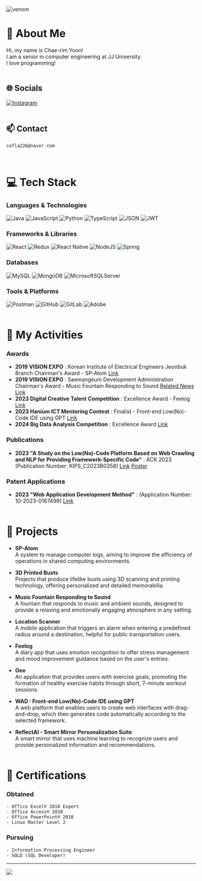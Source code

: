 ![venom](https://capsule-render.vercel.app/api?type=venom&height=200&text=Welcome%20to%20Chaerim's%20Github.&fontSize=56&color=0:BA6FFA,100:5F00A8&stroke=BA6FFA)

# 💫 About Me
Hi, my name is Chae-rim Yoon!<br>I am a senior in computer engineering at JJ University.<br>I love programming!
<br><br>

## 🌐 Socials
[![Instagram](https://img.shields.io/badge/Instagram-%23E4405F.svg?logo=Instagram&logoColor=white)](https://instagram.com/Chae.rim_e) 
<br><br>

## 📫 Contact
```
cofla226@naver.com
```
<br>

# 💻 Tech Stack

### Languages & Technologies
![Java](https://img.shields.io/badge/java-%23ED8B00.svg?style=flat&logo=openjdk&logoColor=white) ![JavaScript](https://img.shields.io/badge/javascript-%23323330.svg?style=flat&logo=javascript&logoColor=%23F7DF1E) ![Python](https://img.shields.io/badge/python-3670A0?style=flat&logo=python&logoColor=ffdd54) ![TypeScript](https://img.shields.io/badge/typescript-%233178C6.svg?style=flat&logo=typescript&logoColor=white) ![JSON](https://img.shields.io/badge/JSON-000000.svg?style=flat&logo=json&logoColor=white) ![JWT](https://img.shields.io/badge/JWT-black?style=flat&logo=JSON%20web%20tokens)

### Frameworks & Libraries
![React](https://img.shields.io/badge/react-%2320232a.svg?style=flat&logo=react&logoColor=%2361DAFB) ![Redux](https://img.shields.io/badge/redux-%23593d88.svg?style=flat&logo=redux&logoColor=white) ![React Native](https://img.shields.io/badge/react_native-%2320232a.svg?style=flat&logo=react&logoColor=%2361DAFB) ![NodeJS](https://img.shields.io/badge/node.js-6DA55F?style=flat&logo=node.js&logoColor=white) ![Spring](https://img.shields.io/badge/spring-%236DB33F.svg?style=flat&logo=spring&logoColor=white)

### Databases
![MySQL](https://img.shields.io/badge/mysql-%2300000f.svg?style=flat&logo=mysql&logoColor=white) ![MongoDB](https://img.shields.io/badge/MongoDB-%234ea94b.svg?style=flat&logo=mongodb&logoColor=white) ![MicrosoftSQLServer](https://img.shields.io/badge/Microsoft%20SQL%20Server-CC2927?style=flat&logo=microsoft%20sql%20server&logoColor=white)

### Tools & Platforms
![Postman](https://img.shields.io/badge/Postman-FF6C37?style=flat&logo=postman&logoColor=white) ![GitHub](https://img.shields.io/badge/GitHub-100000?style=flat&logo=github&logoColor=white) ![GitLab](https://img.shields.io/badge/GitLab-FCA121?style=flat&logo=gitlab&logoColor=white) ![Adobe](https://img.shields.io/badge/Adobe-FF0000.svg?style=flat&logo=adobe&logoColor=white)
<br><br>

# 🌟 My Activities

### Awards
- **2019 VISION EXPO** : Korean Institute of Electrical Engineers Jeonbuk Branch Chairman's Award - SP-Atom [Link](https://drive.google.com/file/d/17aBfvCmH2AbcwnBpTEuRyMRgiessZ1wu/view?usp=sharing)
- **2019 VISION EXPO** : Saemangeum Development Administration Chairman's Award - Music Fountain Responding to Sound [Related News](https://www.jjan.kr/2064835) [Link](https://drive.google.com/file/d/1oQe3CQM43IZ0tutY5A8EOq9Pl4BGGZrg/view?usp=sharing)
- **2023 Digital Creative Talent Competition** : Excellence Award - Feelog [Link](https://drive.google.com/file/d/1tKbnP7pu8IdBLkGVvJ38YeG1fFAN7pVu/view?usp=sharing)
- **2023 Hanium ICT Mentoring Contest** : Finalist - Front-end Low(No)-Code IDE using GPT [Link](https://drive.google.com/file/d/1uVwJ1rdJD8Hev5Gw7QtZEpiQNtg_YJGn/view?usp=sharing)
- **2024 Big Data Analysis Competition** : Excellence Award [Link](https://drive.google.com/file/d/1SVEhES9eoHcf4axp4616B_IownqZSNpQ/view?usp=sharing)

### Publications
- **2023 "A Study on the Low(No)-Code Platform Based on Web Crawling and NLP for Providing Framework-Specific Code"** : ACK 2023 (Publication Number: KIPS_C2023B0358) [Link](https://drive.google.com/file/d/1eA1_F3MCR9K9Ke-fem9eYSgRbacz2-w5/view) [Poster](https://drive.google.com/file/d/1fal0UX6Sp7Zz_avXrY75mgldEiU0hf6u/view?usp=sharing)

### Patent Applications
- **2023 "Web Application Development Method"** : (Application Number: 10-2023-0167499) [Link](https://drive.google.com/file/d/1nCwqF8XQZgYyL93qg6BcyWey1vdn_AlK/view?usp=sharing)
<br><br>

# 💼 Projects

- **SP-Atom**<br>
A system to manage computer logs, aiming to improve the efficiency of operations in shared computing environments.

- **3D Printed Busts**<br>
Projects that produce lifelike busts using 3D scanning and printing technology, offering personalized and detailed memorabilia.

- **Music Fountain Responding to Sound**<br>
A fountain that responds to music and ambient sounds, designed to provide a relaxing and emotionally engaging atmosphere in any setting.

- **Location Scanner**<br>
A mobile application that triggers an alarm when entering a predefined radius around a destination, helpful for public transportation users.

- **Feelog**<br>
A diary app that uses emotion recognition to offer stress management and mood improvement guidance based on the user's entries.

- **Oee**<br>
An application that provides users with exercise goals, promoting the formation of healthy exercise habits through short, 7-minute workout sessions.

- **WAD : Front-end Low(No)-Code IDE using GPT**<br>
A web platform that enables users to create web interfaces with drag-and-drop, which then generates code automatically according to the selected framework.

- **ReflectAI - Smart Mirror Personalization Suite**<br>
A smart mirror that uses machine learning to recognize users and provide personalized information and recommendations.
<br><br>

# 📜 Certifications

### Obtained
```
- Office Excel® 2010 Expert
- Office Access® 2010
- Office PowerPoint® 2010
- Linux Master Level 2
```

### Pursuing
```
- Information Processing Engineer
- SQLD (SQL Developer)
```

---
[![](https://visitcount.itsvg.in/api?id=Rachel-3&icon=6&color=6)](https://visitcount.itsvg.in)
